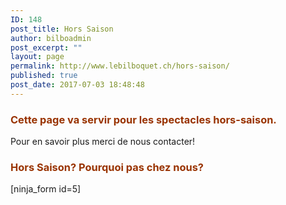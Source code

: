 ```yaml
---
ID: 148
post_title: Hors Saison
author: bilboadmin
post_excerpt: ""
layout: page
permalink: http://www.lebilboquet.ch/hors-saison/
published: true
post_date: 2017-07-03 18:48:48
---
```

<h3 style="text-align: left;"><span style="color: #993300;"><strong>Cette page va servir pour les spectacles hors-saison.</strong></span></h3>
<p style="text-align: left;">Pour en savoir plus merci de nous contacter!</p>

<h3><span style="color: #993300;"><strong>Hors Saison? Pourquoi pas chez nous?</strong></span></h3>
[ninja_form id=5]